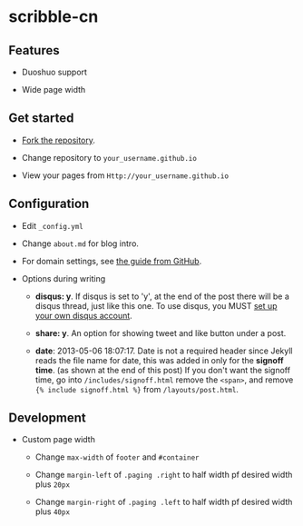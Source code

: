 # scribble-cn

## Features

- Duoshuo support

- Wide page width

## Get started

- [Fork the repository](https://github.com/jxltom/scribble-cn/fork).

- Change repository to ```your_username.github.io```

- View your pages from ```Http://your_username.github.io```

## Configuration

- Edit ```_config.yml```

- Change ```about.md``` for blog intro.

- For domain settings, see [the guide from GitHub](https://help.github.com/articles/setting-up-a-custom-domain-with-pages).

- Options during writing

    - **disqus: y**. If disqus is set to 'y', at the end of the post there will be a disqus thread, just like this one. To use disqus, you MUST [set up your own disqus account](http://disqus.com/).

    - **share: y**. An option for showing tweet and like button under a post.

    - **date**: 2013-05-06 18:07:17. Date is not a required header since Jekyll reads the file name for date, this was added in only for the **signoff time**. (as shown at the end of this post) If you don't want the signoff time, go into `/includes/signoff.html` remove the `<span>`, and remove `{% include signoff.html %}` from `/layouts/post.html`.

## Development

- Custom page width

    - Change ```max-width``` of ```footer``` and ```#container```

    - Change ```margin-left``` of ```.paging .right``` to half width pf desired width plus ```20px```

    - Change ```margin-right``` of ```.paging .left``` to half width pf desired width plus ```40px```